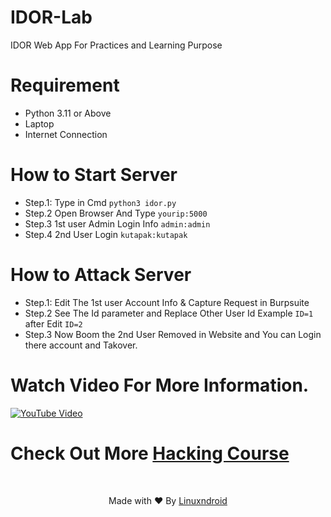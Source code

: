 # IDOR-Lab
IDOR Web App For Practices and Learning Purpose

# Requirement
- Python 3.11 or Above
- Laptop
- Internet Connection

# How to Start Server

- Step.1: Type in Cmd `python3 idor.py`
- Step.2 Open Browser And Type `yourip:5000`
- Step.3 1st user Admin Login Info `admin:admin`
- Step.4 2nd User Login `kutapak:kutapak`

# How to Attack Server
- Step.1: Edit The 1st user Account Info & Capture Request in Burpsuite
- Step.2 See The Id parameter and Replace Other User Id Example `ID=1` after Edit `ID=2`
- Step.3 Now Boom the 2nd User Removed in Website and You can Login there account and Takover.

# Watch Video For More Information.
[![YouTube Video](https://img.youtube.com/vi/GDlxrAV2v2k/0.jpg)](https://www.youtube.com/watch?v=GDlxrAV2v2k)

# Check Out More [Hacking Course](https://linuxndroid.in)

<br>
<p align="center">Made with ❤️ By <a href="https://www.youtube.com/channel/UC2O1Hfg-dDCbUcau5QWGcgg">Linuxndroid</a></p>

